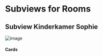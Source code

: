 # Subviews for Rooms

## Subview Kinderkamer Sophie
![image](https://github.com/kippesikgithub/ha_cards_interface/assets/100353268/90e55a55-c0f9-4ce2-969c-e6bb78f9e9f7)

#### Cards

